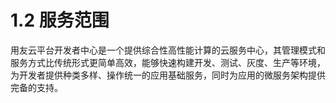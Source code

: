 # 1.2 服务范围

用友云平台开发者中心是一个提供综合性高性能计算的云服务中心，其管理模式和服务方式比传统形式更简单高效，能够快速构建开发、测试、灰度、生产等环境，为开发者提供种类多样、操作统一的应用基础服务，同时为应用的微服务架构提供完备的支持。